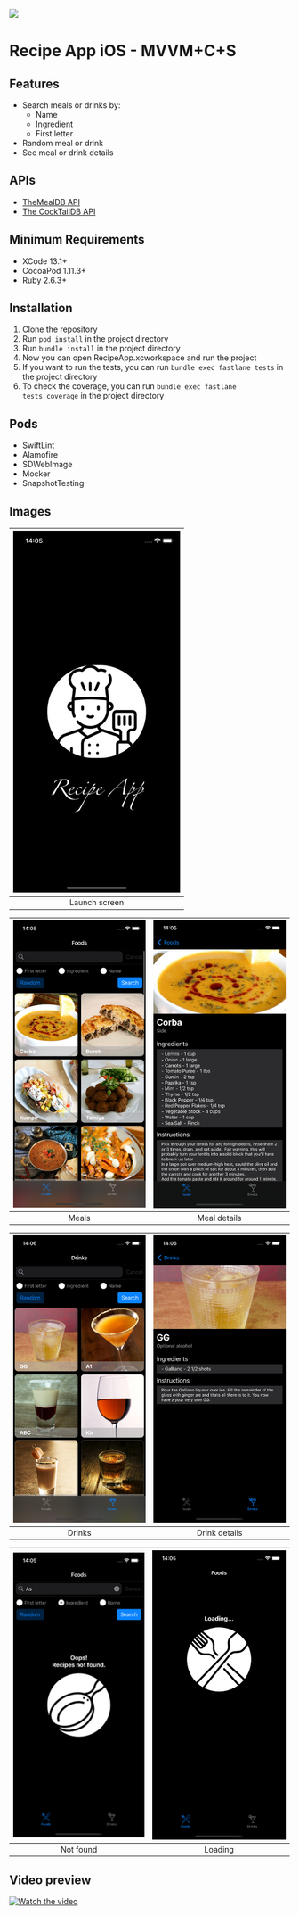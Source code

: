 ![](https://github.com/vitor-rc1/recipe-app-ios/actions/workflows/main_status.yml/badge.svg)

# Recipe App iOS - MVVM+C+S

## Features
- Search meals or drinks by:
  - Name
  - Ingredient
  - First letter
- Random meal or drink
- See meal or drink details

## APIs
- [TheMealDB API](https://www.themealdb.com/)
- [The CockTailDB API](https://www.thecocktaildb.com/api.php)
## Minimum Requirements 
 - XCode 13.1+
 - CocoaPod 1.11.3+
 - Ruby 2.6.3+

## Installation
1. Clone the repository
2. Run `pod install` in the project directory
3. Run `bundle install` in the project directory
4. Now you can open RecipeApp.xcworkspace and run the project
5. If you want to run the tests, you can run `bundle exec fastlane tests` in the project directory
6. To check the coverage, you can run `bundle exec fastlane tests_coverage` in the project directory

## Pods
- SwiftLint
- Alamofire
- SDWebImage
- Mocker
- SnapshotTesting

## Images

|<img src="./Public/launch-screen.png" width="300"> |
|:---:|
| Launch screen |

|<img src="./Public/meals-main.png" width="300">| <img src="./Public/meal-detail.png" width="300"> |
|:---:| :---:|
| Meals | Meal details|

|<img src="./Public/drinks-main.png" width="300">| <img src="./Public/drink-detail.png" width="300"> |
|:---:| :---:|
| Drinks | Drink details|

|<img src="./Public/not-found.png" width="300">| <img src="./Public/loading.png" width="300"> |
|:---:| :---:|
| Not found | Loading|

## Video preview
[![Watch the video](https://img.youtube.com/vi/XF0ukSnF1y4/hqdefault.jpg)](https://youtu.be/XF0ukSnF1y4)
